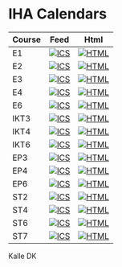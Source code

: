 # IHA Calendars
Course | Feed | Html
-------|------|-----
E1 | [![ICS](https://img.shields.io/badge/ICS-build-green.svg)](http://icalx.com/public/KalleDK/E1.ics) | [![HTML](https://img.shields.io/badge/HTML-build-green.svg)](http://icalx.com/public/KalleDK/E1)
E2 | [![ICS](https://img.shields.io/badge/ICS-build-green.svg)](http://icalx.com/public/KalleDK/E2.ics) | [![HTML](https://img.shields.io/badge/HTML-build-green.svg)](http://icalx.com/public/KalleDK/E2)
E3 | [![ICS](https://img.shields.io/badge/ICS-build-green.svg)](http://icalx.com/public/KalleDK/E3.ics) | [![HTML](https://img.shields.io/badge/HTML-build-green.svg)](http://icalx.com/public/KalleDK/E3)
E4 | [![ICS](https://img.shields.io/badge/ICS-build-green.svg)](http://icalx.com/public/KalleDK/E4.ics) | [![HTML](https://img.shields.io/badge/HTML-build-green.svg)](http://icalx.com/public/KalleDK/E4)
E6 | [![ICS](https://img.shields.io/badge/ICS-build-green.svg)](http://icalx.com/public/KalleDK/E6.ics) | [![HTML](https://img.shields.io/badge/HTML-build-green.svg)](http://icalx.com/public/KalleDK/E6)
IKT3 | [![ICS](https://img.shields.io/badge/ICS-build-green.svg)](http://icalx.com/public/KalleDK/IKT3.ics) | [![HTML](https://img.shields.io/badge/HTML-build-green.svg)](http://icalx.com/public/KalleDK/IKT3)
IKT4 | [![ICS](https://img.shields.io/badge/ICS-build-green.svg)](http://icalx.com/public/KalleDK/IKT4.ics) | [![HTML](https://img.shields.io/badge/HTML-build-green.svg)](http://icalx.com/public/KalleDK/IKT4)
IKT6 | [![ICS](https://img.shields.io/badge/ICS-build-green.svg)](http://icalx.com/public/KalleDK/IKT6.ics) | [![HTML](https://img.shields.io/badge/HTML-build-green.svg)](http://icalx.com/public/KalleDK/IKT6)
EP3 | [![ICS](https://img.shields.io/badge/ICS-build-green.svg)](http://icalx.com/public/KalleDK/EP3.ics) | [![HTML](https://img.shields.io/badge/HTML-build-green.svg)](http://icalx.com/public/KalleDK/EP3)
EP4 | [![ICS](https://img.shields.io/badge/ICS-build-green.svg)](http://icalx.com/public/KalleDK/EP4.ics) | [![HTML](https://img.shields.io/badge/HTML-build-green.svg)](http://icalx.com/public/KalleDK/EP4)
EP6 | [![ICS](https://img.shields.io/badge/ICS-build-green.svg)](http://icalx.com/public/KalleDK/EP6.ics) | [![HTML](https://img.shields.io/badge/HTML-build-green.svg)](http://icalx.com/public/KalleDK/EP6)
ST2 | [![ICS](https://img.shields.io/badge/ICS-build-green.svg)](http://icalx.com/public/KalleDK/ST2.ics) | [![HTML](https://img.shields.io/badge/HTML-build-green.svg)](http://icalx.com/public/KalleDK/ST2)
ST4 | [![ICS](https://img.shields.io/badge/ICS-build-green.svg)](http://icalx.com/public/KalleDK/ST4.ics) | [![HTML](https://img.shields.io/badge/HTML-build-green.svg)](http://icalx.com/public/KalleDK/ST4)
ST6 | [![ICS](https://img.shields.io/badge/ICS-build-green.svg)](http://icalx.com/public/KalleDK/ST6.ics) | [![HTML](https://img.shields.io/badge/HTML-build-green.svg)](http://icalx.com/public/KalleDK/ST6)
ST7 | [![ICS](https://img.shields.io/badge/ICS-build-green.svg)](http://icalx.com/public/KalleDK/ST7.ics) | [![HTML](https://img.shields.io/badge/HTML-build-green.svg)](http://icalx.com/public/KalleDK/ST7)

Kalle DK

